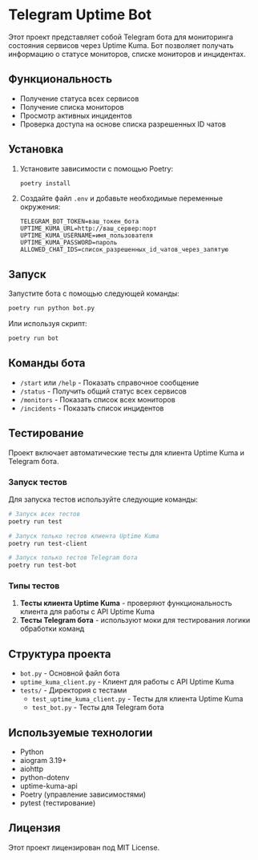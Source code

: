 # Telegram Uptime Bot

Этот проект представляет собой Telegram бота для мониторинга состояния сервисов через Uptime Kuma. Бот позволяет получать информацию о статусе мониторов, списке мониторов и инцидентах.

## Функциональность

- Получение статуса всех сервисов
- Получение списка мониторов
- Просмотр активных инцидентов
- Проверка доступа на основе списка разрешенных ID чатов

## Установка

1. Установите зависимости с помощью Poetry:
   ```bash
   poetry install
   ```

2. Создайте файл `.env` и добавьте необходимые переменные окружения:
   ```
   TELEGRAM_BOT_TOKEN=ваш_токен_бота
   UPTIME_KUMA_URL=http://ваш_сервер:порт
   UPTIME_KUMA_USERNAME=имя_пользователя
   UPTIME_KUMA_PASSWORD=пароль
   ALLOWED_CHAT_IDS=список_разрешенных_id_чатов_через_запятую
   ```

## Запуск

Запустите бота с помощью следующей команды:
```bash
poetry run python bot.py
```

Или используя скрипт:
```bash
poetry run bot
```

## Команды бота

- `/start` или `/help` - Показать справочное сообщение
- `/status` - Получить общий статус всех сервисов
- `/monitors` - Показать список всех мониторов
- `/incidents` - Показать список инцидентов

## Тестирование

Проект включает автоматические тесты для клиента Uptime Kuma и Telegram бота.

### Запуск тестов

Для запуска тестов используйте следующие команды:

```bash
# Запуск всех тестов
poetry run test

# Запуск только тестов клиента Uptime Kuma
poetry run test-client

# Запуск только тестов Telegram бота
poetry run test-bot
```

### Типы тестов

1. **Тесты клиента Uptime Kuma** - проверяют функциональность клиента для работы с API Uptime Kuma
2. **Тесты Telegram бота** - используют моки для тестирования логики обработки команд

## Структура проекта

- `bot.py` - Основной файл бота
- `uptime_kuma_client.py` - Клиент для работы с API Uptime Kuma
- `tests/` - Директория с тестами
  - `test_uptime_kuma_client.py` - Тесты для клиента Uptime Kuma
  - `test_bot.py` - Тесты для Telegram бота

## Используемые технологии

- Python
- aiogram 3.19+
- aiohttp
- python-dotenv
- uptime-kuma-api
- Poetry (управление зависимостями)
- pytest (тестирование)

## Лицензия

Этот проект лицензирован под MIT License. 
